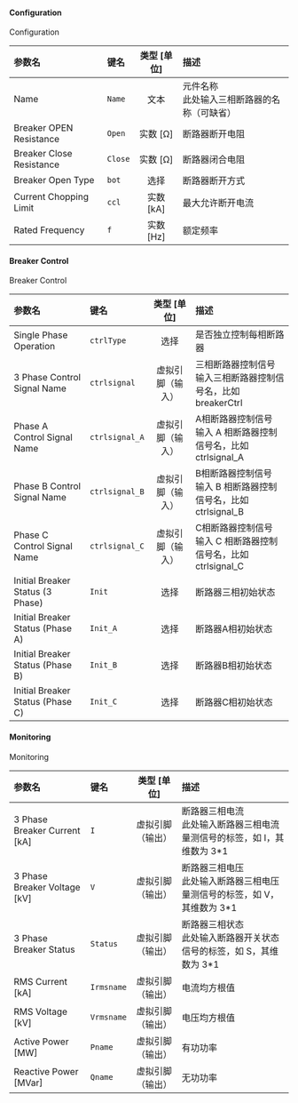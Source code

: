 <!--
DO NOT EDIT THIS FILE DIRECTLY.
This file is generated by tools/comp-docs.js.
All changes will be overwritten by regeneration.
-->

<slot class="model-parameters">

#### Configuration

Configuration

| 参数名 | 键名 | 类型 [单位] | 描述 |
|:------ |:---- |:-----------:|:---- |
| Name | `Name` | 文本 | 元件名称 <br/>  此处输入三相断路器的名称（可缺省） |
| Breaker OPEN Resistance | `Open` | 实数 [Ω] | 断路器断开电阻 |
| Breaker Close Resistance | `Close` | 实数 [Ω] | 断路器闭合电阻 |
| Breaker Open Type | `bot` | 选择 | 断路器断开方式 |
| Current Chopping Limit | `ccl` | 实数 [kA] | 最大允许断开电流 |
| Rated Frequency | `f` | 实数 [Hz] | 额定频率 |

#### Breaker Control

Breaker Control

| 参数名 | 键名 | 类型 [单位] | 描述 |
|:------ |:---- |:-----------:|:---- |
| Single Phase Operation | `ctrlType` | 选择 | 是否独立控制每相断路器 |
| 3 Phase Control Signal Name | `ctrlsignal` | 虚拟引脚（输入） | 三相断路器控制信号  <br/>  输入三相断路器控制信号名，比如 breakerCtrl |
| Phase A Control Signal Name | `ctrlsignal_A` | 虚拟引脚（输入） | A相断路器控制信号  <br/>  输入 A 相断路器控制信号名，比如 ctrlsignal_A |
| Phase B Control Signal Name | `ctrlsignal_B` | 虚拟引脚（输入） | B相断路器控制信号  <br/>  输入 B 相断路器控制信号名，比如 ctrlsignal_B |
| Phase C Control Signal Name | `ctrlsignal_C` | 虚拟引脚（输入） | C相断路器控制信号  <br/>  输入 C 相断路器控制信号名，比如 ctrlsignal_C |
| Initial Breaker Status \(3 Phase\) | `Init` | 选择 | 断路器三相初始状态 |
| Initial Breaker Status \(Phase A\) | `Init_A` | 选择 | 断路器A相初始状态 |
| Initial Breaker Status \(Phase B\) | `Init_B` | 选择 | 断路器B相初始状态 |
| Initial Breaker Status \(Phase C\) | `Init_C` | 选择 | 断路器C相初始状态 |

#### Monitoring

Monitoring

| 参数名 | 键名 | 类型 [单位] | 描述 |
|:------ |:---- |:-----------:|:---- |
| 3 Phase Breaker Current \[kA\] | `I` | 虚拟引脚（输出） | 断路器三相电流  <br/>  此处输入断路器三相电流量测信号的标签，如 I，其维数为 3*1 |
| 3 Phase Breaker Voltage \[kV\] | `V` | 虚拟引脚（输出） | 断路器三相电压  <br/> 此处输入断路器三相电压量测信号的标签，如 V，其维数为 3*1 |
| 3 Phase Breaker Status | `Status` | 虚拟引脚（输出） | 断路器三相状态  <br/>  此处输入断路器开关状态信号的标签，如 S，其维数为 3*1 |
| RMS Current \[kA\] | `Irmsname` | 虚拟引脚（输出） | 电流均方根值 |
| RMS Voltage \[kV\] | `Vrmsname` | 虚拟引脚（输出） | 电压均方根值 |
| Active Power \[MW\] | `Pname` | 虚拟引脚（输出） | 有功功率 |
| Reactive Power \[MVar\] | `Qname` | 虚拟引脚（输出） | 无功功率 |


</slot>
